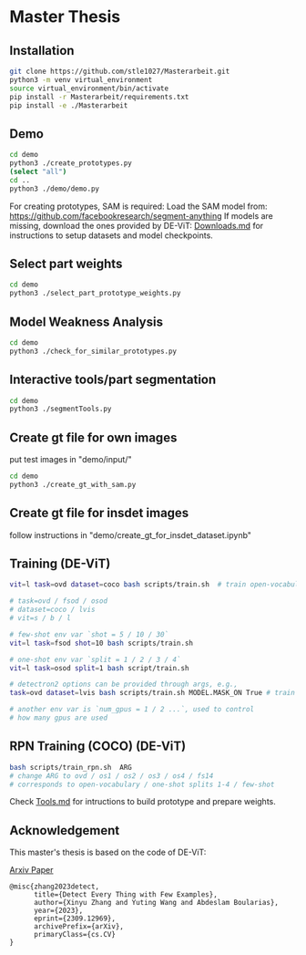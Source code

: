 # Master Thesis

## Installation

```bash
git clone https://github.com/stle1027/Masterarbeit.git
python3 -m venv virtual_environment
source virtual_environment/bin/activate
pip install -r Masterarbeit/requirements.txt
pip install -e ./Masterarbeit
```
## Demo

```bash
cd demo
python3 ./create_prototypes.py
(select "all")
cd ..
python3 ./demo/demo.py
```

For creating prototypes, SAM is required:
      Load the SAM model from: https://github.com/facebookresearch/segment-anything
If models are missing, download the ones provided by DE-ViT:
[Downloads.md](Downloads.md) for instructions to setup datasets and model checkpoints.

## Select part weights

```bash
cd demo
python3 ./select_part_prototype_weights.py
```

## Model Weakness Analysis
```bash
cd demo
python3 ./check_for_similar_prototypes.py
```

## Interactive tools/part segmentation
```bash
cd demo
python3 ./segmentTools.py
```

## Create gt file for own images
put test images in "demo/input/"
```bash
cd demo
python3 ./create_gt_with_sam.py
```

## Create gt file for insdet images
follow instructions in "demo/create_gt_for_insdet_dataset.ipynb"


## Training (DE-ViT)

```bash
vit=l task=ovd dataset=coco bash scripts/train.sh  # train open-vocabulary COCO with ViT-L

# task=ovd / fsod / osod
# dataset=coco / lvis
# vit=s / b / l

# few-shot env var `shot = 5 / 10 / 30`
vit=l task=fsod shot=10 bash scripts/train.sh 

# one-shot env var `split = 1 / 2 / 3 / 4`
vit=l task=osod split=1 bash script/train.sh

# detectron2 options can be provided through args, e.g.,
task=ovd dataset=lvis bash scripts/train.sh MODEL.MASK_ON True # train lvis with mask head

# another env var is `num_gpus = 1 / 2 ...`, used to control
# how many gpus are used
```

## RPN Training (COCO) (DE-ViT)

```bash
bash scripts/train_rpn.sh  ARG
# change ARG to ovd / os1 / os2 / os3 / os4 / fs14
# corresponds to open-vocabulary / one-shot splits 1-4 / few-shot
```

Check [Tools.md](Tools.md) for intructions to build prototype and prepare weights.

## Acknowledgement
This master's thesis is based on the code of DE-ViT:

[Arxiv Paper](https://arxiv.org/abs/2309.12969)
```
@misc{zhang2023detect,
      title={Detect Every Thing with Few Examples}, 
      author={Xinyu Zhang and Yuting Wang and Abdeslam Boularias},
      year={2023},
      eprint={2309.12969},
      archivePrefix={arXiv},
      primaryClass={cs.CV}
}
```



